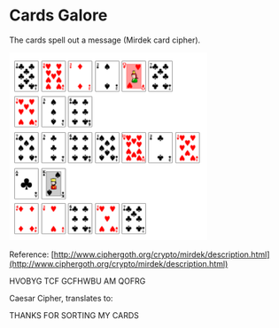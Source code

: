 # Cards Galore

The cards spell out a message \(Mirdek card cipher\).

![](../../.gitbook/assets/cards.png)

Reference: [http://www.ciphergoth.org/crypto/mirdek/description.html](http://www.ciphergoth.org/crypto/mirdek/description.html)

HVOBYG TCF GCFHWBU AM QOFRG

Caesar Cipher, translates to:

THANKS FOR SORTING MY CARDS

